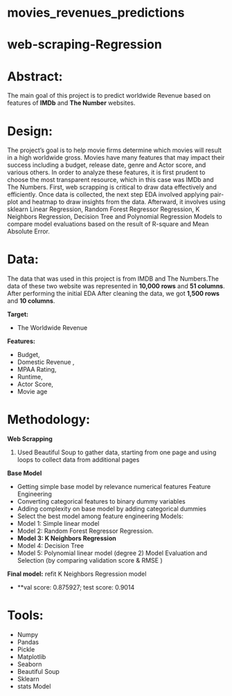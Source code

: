 # movies_revenues_predictions
# web-scraping-Regression

# Abstract:
The main goal of this project is to predict worldwide Revenue based on features of **IMDb** and **The Number** websites.

# Design:
The project’s goal is to help movie firms determine which movies will result in a high worldwide gross. Movies have many features that may impact their success including a budget, release date, genre and Actor score, and various others. In order to analyze these features, it is first prudent to choose the most transparent resource, which in this case was IMDb and The  Numbers. First, web scrapping is critical to draw data effectively and efficiently. Once data is collected, the next step EDA involved applying pair-plot and heatmap to draw insights from the data. Afterward, it involves using sklearn Linear Regression, Random Forest Regressor Regression, K Neighbors Regression, Decision Tree and Polynomial Regression Models to compare model evaluations based on the result of R-square and Mean Absolute Error.

# Data:
The data that was used in this project is from IMDB and The Numbers.The data of these two website was represented in **10,000 rows** and **51 columns**.
After performing the initial EDA After cleaning the data, we got **1,500 rows** and **10 columns**.

**Target:**
* The Worldwide Revenue

**Features:**
* Budget,
* Domestic Revenue ,
* MPAA Rating,
* Runtime,
* Actor Score,
* Movie age

# Methodology:
**Web Scrapping**
1. Used Beautiful Soup to gather data, starting from one page and using loops to collect data from additional pages

**Base Model**
* Getting simple base model by relevance numerical features Feature Engineering
* Converting categorical features to binary dummy variables
* Adding complexity on base model by adding categorical dummies
* Select the best model among feature engineering
Models: 
* Model 1: Simple linear model
* Model 2: Random Forest Regressor Regression.
* **Model 3: K Neighbors Regression**
* Model 4: Decision Tree
* Model 5: Polynomial linear model (degree 2) 
Model Evaluation and Selection (by comparing validation score & RMSE )

**Final model:** refit K Neighbors Regression model 
* **val score: 0.875927; test score: 0.9014

# Tools:
* Numpy
* Pandas
* Pickle
* Matplotlib
* Seaborn
* Beautiful Soup
* Sklearn
* stats Model
